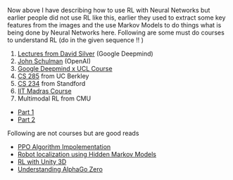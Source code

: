

Now above I have describing how to use RL with Neural Networks but earlier people did not use RL like this, earlier they used to extract some key features from the images and the use Markov Models to do things what is being done by Neural Networks here. Following are some must do courses to understand RL (do in the given sequence !! )

1. [Lectures from David Silver](https://www.davidsilver.uk/teaching/) (Google Deepmind)
2. [John Schulman](https://www.youtube.com/watch?v=PtAIh9KSnjo) (OpenAI)
3. [Google Deepmind x UCL Course](https://www.youtube.com/playlist?list=PLqYmG7hTraZDVH599EItlEWsUOsJbAodm)
4. [CS 285](https://www.youtube.com/watch?v=JHrlF10v2Og&list=PL_iWQOsE6TfURIIhCrlt-wj9ByIVpbfGc) from UC Berkley
5. [CS 234](https://www.youtube.com/watch?v=FgzM3zpZ55o&list=PLoROMvodv4rOSOPzutgyCTapiGlY2Nd8u) from Standford
6. [IIT Madras Course](https://www.youtube.com/playlist?list=PLEAYkSg4uSQ0Hkv_1LHlJtC_wqwVu6RQX)
7. Multimodal RL from CMU
- [Part 1](https://www.youtube.com/watch?v=OI02F2XEe_0&list=PL-Fhd_vrvisNup9YQs_TdLW7DQz-lda0G&index=16)
- [Part 2](https://www.youtube.com/watch?v=UsAgvMC5fRs&list=PL-Fhd_vrvisNup9YQs_TdLW7DQz-lda0G&index=17)

Following are not courses but are good reads
- [PPO Algorithm Impolementation](https://iclr-blog-track.github.io/2022/03/25/ppo-implementation-details/)
- [Robot localization using Hidden Markov Models](https://dtransposed.github.io/blog/2018/04/01/Robot-Localization/)
- [RL with Unity 3D](https://dtransposed.github.io/blog/2019/03/10/GEAR/)
- [Understanding AlphaGo Zero](https://dtransposed.github.io/blog/2019/05/16/Alpha-Zero-1/)
